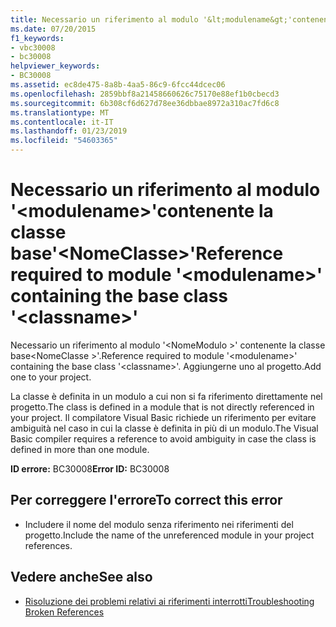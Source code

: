 ```yaml
---
title: Necessario un riferimento al modulo '&lt;modulename&gt;'contenente la classe base'&lt;NomeClasse&gt;'
ms.date: 07/20/2015
f1_keywords:
- vbc30008
- bc30008
helpviewer_keywords:
- BC30008
ms.assetid: ec8de475-8a8b-4aa5-86c9-6fcc44dcec06
ms.openlocfilehash: 2859bbf8a21458660626c75170e88ef1b0cbecd3
ms.sourcegitcommit: 6b308cf6d627d78ee36dbbae8972a310ac7fd6c8
ms.translationtype: MT
ms.contentlocale: it-IT
ms.lasthandoff: 01/23/2019
ms.locfileid: "54603365"
---
```

# <a name="reference-required-to-module-ltmodulenamegt-containing-the-base-class-ltclassnamegt"></a><span data-ttu-id="03bc4-102">Necessario un riferimento al modulo '&lt;modulename&gt;'contenente la classe base'&lt;NomeClasse&gt;'</span><span class="sxs-lookup"><span data-stu-id="03bc4-102">Reference required to module '&lt;modulename&gt;' containing the base class '&lt;classname&gt;'</span></span>
<span data-ttu-id="03bc4-103">Necessario un riferimento al modulo '\<NomeModulo >' contenente la classe base\<NomeClasse >'.</span><span class="sxs-lookup"><span data-stu-id="03bc4-103">Reference required to module '\<modulename>' containing the base class '\<classname>'.</span></span> <span data-ttu-id="03bc4-104">Aggiungerne uno al progetto.</span><span class="sxs-lookup"><span data-stu-id="03bc4-104">Add one to your project.</span></span>  
  
 <span data-ttu-id="03bc4-105">La classe è definita in un modulo a cui non si fa riferimento direttamente nel progetto.</span><span class="sxs-lookup"><span data-stu-id="03bc4-105">The class is defined in a module that is not directly referenced in your project.</span></span> <span data-ttu-id="03bc4-106">Il compilatore Visual Basic richiede un riferimento per evitare ambiguità nel caso in cui la classe è definita in più di un modulo.</span><span class="sxs-lookup"><span data-stu-id="03bc4-106">The Visual Basic compiler requires a reference to avoid ambiguity in case the class is defined in more than one module.</span></span>  
  
 <span data-ttu-id="03bc4-107">**ID errore:** BC30008</span><span class="sxs-lookup"><span data-stu-id="03bc4-107">**Error ID:** BC30008</span></span>  
  
## <a name="to-correct-this-error"></a><span data-ttu-id="03bc4-108">Per correggere l'errore</span><span class="sxs-lookup"><span data-stu-id="03bc4-108">To correct this error</span></span>  
  
-   <span data-ttu-id="03bc4-109">Includere il nome del modulo senza riferimento nei riferimenti del progetto.</span><span class="sxs-lookup"><span data-stu-id="03bc4-109">Include the name of the unreferenced module in your project references.</span></span>  
  
## <a name="see-also"></a><span data-ttu-id="03bc4-110">Vedere anche</span><span class="sxs-lookup"><span data-stu-id="03bc4-110">See also</span></span>

- [<span data-ttu-id="03bc4-111">Risoluzione dei problemi relativi ai riferimenti interrotti</span><span class="sxs-lookup"><span data-stu-id="03bc4-111">Troubleshooting Broken References</span></span>](/visualstudio/ide/troubleshooting-broken-references)
